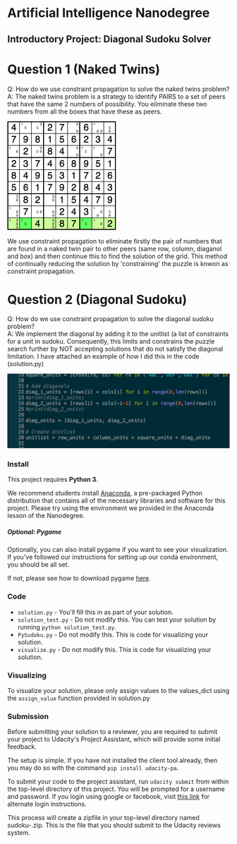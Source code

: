 # Artificial Intelligence Nanodegree
## Introductory Project: Diagonal Sudoku Solver

# Question 1 (Naked Twins)
Q: How do we use constraint propagation to solve the naked twins problem?  
A: The naked twins problem is a strategy to identify PAIRS to a set of peers that have the same 2 numbers of possibility. You eliminate these two numbers from all the boxes that have these as peers. 

![Alt text](images/nakedtwinpairs.png?raw=true "Naked Twins")

We use constraint propagation to eliminate firstly the pair of numbers that are found in a naked twin pair to other peers (same row, column, diaganol and box) and then continue this to find the solution of the grid. This method of continually reducing the solution by 'constraining' the puzzle is knwon as constraint propagation. 


# Question 2 (Diagonal Sudoku)
Q: How do we use constraint propagation to solve the diagonal sudoku problem?  
A: We implement the diagonal by adding it to the unitlist (a list of constraints for a unit in sudoku. Consequently, this limits and constrains the puzzle search further by NOT accepting solutions that do not satisfy the diagonal limitation. I have attached an example of how I did this in the code (solution.py)

![Alt text](images/diags.png?raw=true "Diag added to unitlist")

### Install

This project requires **Python 3**.

We recommend students install [Anaconda](https://www.continuum.io/downloads), a pre-packaged Python distribution that contains all of the necessary libraries and software for this project. 
Please try using the environment we provided in the Anaconda lesson of the Nanodegree.

##### Optional: Pygame

Optionally, you can also install pygame if you want to see your visualization. If you've followed our instructions for setting up our conda environment, you should be all set.

If not, please see how to download pygame [here](http://www.pygame.org/download.shtml).

### Code

* `solution.py` - You'll fill this in as part of your solution.
* `solution_test.py` - Do not modify this. You can test your solution by running `python solution_test.py`.
* `PySudoku.py` - Do not modify this. This is code for visualizing your solution.
* `visualize.py` - Do not modify this. This is code for visualizing your solution.

### Visualizing

To visualize your solution, please only assign values to the values_dict using the `assign_value` function provided in solution.py

### Submission
Before submitting your solution to a reviewer, you are required to submit your project to Udacity's Project Assistant, which will provide some initial feedback.  

The setup is simple.  If you have not installed the client tool already, then you may do so with the command `pip install udacity-pa`.  

To submit your code to the project assistant, run `udacity submit` from within the top-level directory of this project.  You will be prompted for a username and password.  If you login using google or facebook, visit [this link](https://project-assistant.udacity.com/auth_tokens/jwt_login) for alternate login instructions.

This process will create a zipfile in your top-level directory named sudoku-<id>.zip.  This is the file that you should submit to the Udacity reviews system.

